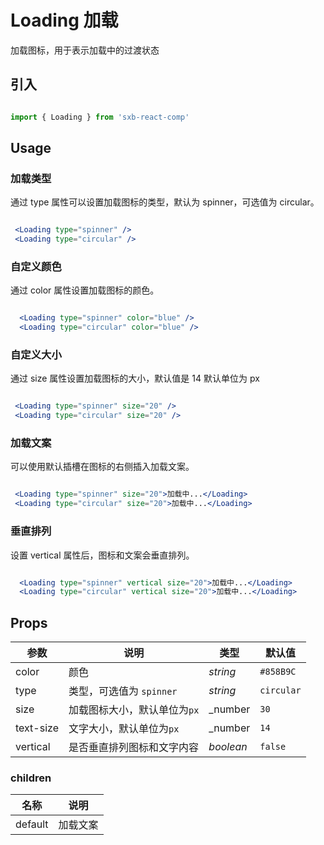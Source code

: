 # Loading 加载

加载图标，用于表示加载中的过渡状态

## 引入

```jsx harmony

import { Loading } from 'sxb-react-comp'

```

## Usage

### 加载类型
通过 type 属性可以设置加载图标的类型，默认为 spinner，可选值为 circular。

```jsx harmony

 <Loading type="spinner" />
 <Loading type="circular" />

```

### 自定义颜色

通过 color 属性设置加载图标的颜色。

```jsx harmony

  <Loading type="spinner" color="blue" />
  <Loading type="circular" color="blue" />

```

### 自定义大小

通过 size 属性设置加载图标的大小，默认值是 14 默认单位为 px

```jsx harmony

 <Loading type="spinner" size="20" />
 <Loading type="circular" size="20" />

```

### 加载文案

可以使用默认插槽在图标的右侧插入加载文案。


```jsx harmony

 <Loading type="spinner" size="20">加载中...</Loading>
 <Loading type="circular" size="20">加载中...</Loading>

```

### 垂直排列
设置 vertical 属性后，图标和文案会垂直排列。
```jsx harmony

  <Loading type="spinner" vertical size="20">加载中...</Loading>
  <Loading type="circular" vertical size="20">加载中...</Loading>

```

## Props

| 参数      | 说明                         | 类型               | 默认值     |
| --------- | ---------------------------- | ------------------ | ---------- |
| color     | 颜色                         | _string_           | `#858B9C`  |
| type      | 类型，可选值为 `spinner`     | _string_           | `circular` |
| size      | 加载图标大小，默认单位为`px` | _number  | `30`     |
| text-size | 文字大小，默认单位为`px`     | _number  | `14`     |
| vertical  | 是否垂直排列图标和文字内容   | _boolean_          | `false`    |

### children

| 名称    | 说明     |
| ------- | -------- |
| default | 加载文案 |

